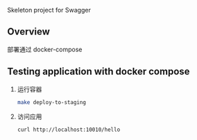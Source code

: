 Skeleton project for Swagger

## Overview
部署通过 docker-compose

## Testing application with docker compose

1. 运行容器

   ```bash
   make deploy-to-staging
   ```

2. 访问应用

   ```bash
   curl http://localhost:10010/hello
   ```

